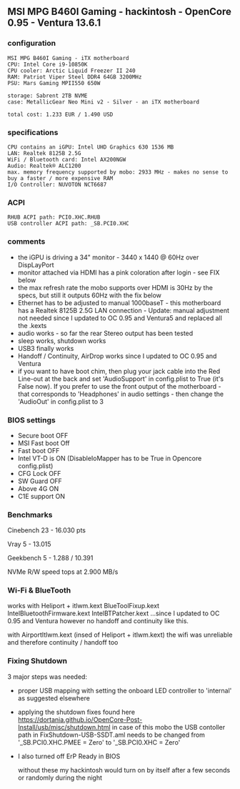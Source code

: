 

## MSI MPG B460I Gaming - hackintosh - OpenCore 0.95 - Ventura 13.6.1

###  configuration

```
MSI MPG B460I Gaming - iTX motherboard
CPU: Intel Core i9-10850K
CPU cooler: Arctic Liquid Freezer II 240
RAM: Patriot Viper Steel DDR4 64GB 3200MHz
PSU: Mars Gaming MPII550 650W

storage: Sabrent 2TB NVME
case: MetallicGear Neo Mini v2 - Silver - an iTX motherboard

total cost: 1.233 EUR / 1.490 USD
```

###  specifications

```
CPU contains an iGPU: Intel UHD Graphics 630 1536 MB
LAN: Realtek 8125B 2.5G
WiFi / Bluetooth card: Intel AX200NGW
Audio: Realtek® ALC1200
max. memory frequency supported by mobo: 2933 MHz - makes no sense to buy a faster / more expensive RAM
I/O Controller: NUVOTON NCT6687
```

###  ACPI
```
RHUB ACPI path: PCI0.XHC.RHUB
USB controller ACPI path: _SB.PCI0.XHC
```

###  comments

- the iGPU is driving a 34" monitor - 3440 x 1440 @ 60Hz over DispLayPort
- monitor attached via HDMI has a pink coloration after login - see FIX below
- the max refresh rate the mobo supports over HDMI is 30Hz by the specs, but still it outputs 60Hz with the fix below
- Ethernet has to be adjusted to manual 1000baseT - this motherboard has a Realtek 8125B 2.5G LAN connection - Update: manual adjustment not needed since I updated to OC 0.95 and Ventura5 and replaced all the .kexts
- audio works - so far the rear Stereo output has been tested
- sleep works, shutdown works
- USB3 finally works
- Handoff / Continuity, AirDrop works since I updated to OC 0.95 and Ventura
- if you want to have boot chim, then plug your jack cable into the Red Line-out at the back and set 'AudioSupport' in config.plist to True (it's False now). If you prefer to use the front output of the motherboard - that corresponds to 'Headphones' in audio settings - then change the 'AudioOut' in config.plist to 3


###  BIOS settings

- Secure boot OFF
- MSI Fast boot Off
- Fast boot OFF
- Intel VT-D is ON (DisableIoMapper has to be True in Opencore config.plist)
- CFG Lock OFF
- SW Guard OFF
- Above 4G ON
- C1E support ON


###  Benchmarks

Cinebench 23 - 16.030 pts

Vray 5 - 13.015

Geekbench 5 - 1.288 / 10.391

NVMe R/W speed tops at 2.900 MB/s

###  Wi-Fi & BlueTooth

works with Heliport + itlwm.kext
BlueToolFixup.kext
IntelBluetoothFirmware.kext
IntelBTPatcher.kext
...since I updated to OC 0.95 and Ventura
however no handoff and continuity like this.

with  AirportItlwm.kext (insed of Heliport + itlwm.kext)
the wifi was unreliable and therefore continuity / handoff too

###  Fixing Shutdown

3 major steps was needed:

- proper USB mapping with setting the onboard LED controller to 'internal' as suggested elsewhere

- applying the shutdown fixes found here https://dortania.github.io/OpenCore-Post-Install/usb/misc/shutdown.html
  in case of this mobo the USB contoller path in FixShutdown-USB-SSDT.aml needs to be changed from
  '\_SB.PCI0.XHC.PMEE = Zero' to '\_SB.PCI0.XHC = Zero'

- I also turned off ErP Ready in BIOS

  without these my hackintosh would turn on by itself after a few seconds or randomly during the night
